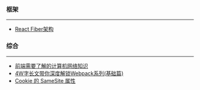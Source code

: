 ### 框架
---

- [React Fiber架构](https://zhuanlan.zhihu.com/p/37095662)



### 综合
---

- [前端需要了解的计算机网络知识](https://juejin.im/post/5e5c65fc6fb9a07cd00d8838?utm_source=gold_browser_extension)
- [4W字长文带你深度解锁Webpack系列(基础篇)](https://juejin.im/post/5e5c65fc6fb9a07cd00d8838?utm_source=gold_browser_extension)
- [Cookie 的 SameSite 属性](https://juejin.im/post/5e718ecc6fb9a07cda098c2d?utm_source=gold_browser_extension#heading-9)
